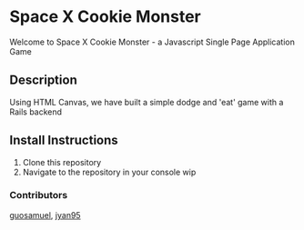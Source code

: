# Space X Cookie Monster
Welcome to Space X Cookie Monster - a Javascript Single Page Application Game

## Description
Using HTML Canvas, we have built a simple dodge and 'eat' game with a Rails backend

## Install Instructions
1. Clone this repository
2. Navigate to the repository in your console
wip

### Contributors
[guosamuel](https://github.com/guosamuel), [jyan95](https://github.com/jyan95)
